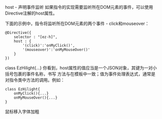 host - 声明事件监听
如果指令的实现需要监听所在DOM元素的事件，可以使用Directive注解的host属性。

下面的示例中，指令将监听所在DOM元素的两个事件 - click和mouseover：

    @Directive({
        selector : "[ez-h]",
        host : {
            '(click)':'onMyClick()',
            '(mouseover)':'onMyMouseOver()'
        }
    })
class EzHilight{...}
你看到，host属性的值应当是一个JSON对象，其键为一对小括号包裹的事件名称，书写 方法与在模板中一致；值为事件处理表达式，通常是对指令类中方法的调用。例如：

    class EzHilight{
        onMyClick(){...}
        onMyMouseOver(){...}
    }

鼠标移入字体加粗